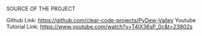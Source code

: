 SOURCE OF THE PROJECT

Github Link: https://github.com/clear-code-projects/PyDew-Valley
Youtube Tutorial Link: https://www.youtube.com/watch?v=T4IX36sP_0c&t=23802s
